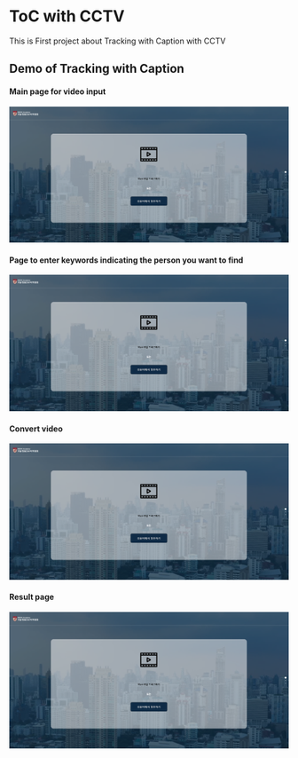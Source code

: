 # ToC with CCTV
This is First project about Tracking with Caption with CCTV

## Demo of Tracking with Caption
#### Main page for video input
<p align="center"><img src="web/www/static/preview/video.png"\></p>

#### Page to enter keywords indicating the person you want to find
<p align="center"><img src="web/www/static/preview/video.png"\></p>

#### Convert video
<p align="center"><img src="web/www/static/preview/video.png"\></p>

#### Result page
<p align="center"><img src="web/www/static/preview/video.png"\></p>
